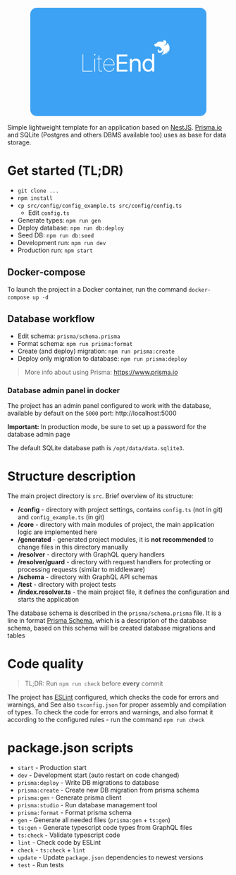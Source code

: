 [//]: # (todo improve readme)

<p align="center">
  <a href="https://github.com/uxname/liteend" target="blank"><img src=".github/logo.png" width="400" alt="LiteEnd logo" /></a>
</p>

Simple lightweight template for an application based on [NestJS](https://nestjs.com).
[Prisma.io](https://www.prisma.io) and SQLite (Postgres and others DBMS available too) uses as base for data storage.

# Get started (TL;DR)

- `git clone ...`
- `npm install`
- `cp src/config/config_example.ts src/config/config.ts`
    - Edit `config.ts`
- Generate types: `npm run gen`
- Deploy database: `npm run db:deploy`
- Seed DB: `npm run db:seed`
- Development run: `npm run dev`
- Production run: `npm start`

## Docker-compose

To launch the project in a Docker container, run the command `docker-compose up -d`

## Database workflow

- Edit schema: `prisma/schema.prisma`
- Format schema: `npm run prisma:format`
- Create (and deploy) migration: `npm run prisma:create`
- Deploy only migration to database: `npm run prisma:deploy`

> More info about using Prisma: https://www.prisma.io

### Database admin panel in docker

The project has an admin panel configured to work with the database, available by default on the `5000`
port: http://localhost:5000

**Important:** In production mode, be sure to set up a password for the database admin page

The default SQLite database path is `/opt/data/data.sqlite3`.

# Structure description

The main project directory is `src`. Brief overview of its structure:

- **/config** - directory with project settings, contains `config.ts` (not in git) and `config_example.ts` (in git)
- **/core** - directory with main modules of project, the main application logic are implemented here
- **/generated** - generated project modules, it is **not recommended** to change files in this directory manually
- **/resolver** - directory with GraphQL query handlers
- **/resolver/guard** - directory with request handlers for protecting or processing requests (similar to middleware)
- **/schema** - directory with GraphQL API schemas
- **/test** - directory with project tests
- **/index.resolver.ts** - the main project file, it defines the configuration and starts the application

The database schema is described in the `prisma/schema.prisma` file. It is a line in
format [Prisma Schema](https://www.prisma.io/docs/concepts/components/prisma-schema), which is a description of the
database schema, based on this schema will be created database migrations and tables

# Code quality

> TL;DR: Run `npm run check` before **every** commit

The project has [ESLint](https://eslint.org/) configured, which checks the code for errors and warnings, and See
also `tsconfig.json` for proper assembly and compilation of types. To check the code for errors and warnings, and also
format it according to the configured rules - run the command `npm run check`

# package.json scripts

- `start` - Production start
- `dev` - Development start (auto restart on code changed)
- `prisma:deploy` - Write DB migrations to database
- `prisma:create` - Create new DB migration from prisma schema
- `prisma:gen` - Generate prisma client
- `prisma:studio` - Run database management tool
- `prisma:format` - Format prisma schema
- `gen` - Generate all needed files (`prisma:gen` + `ts:gen`)
- `ts:gen` - Generate typescript code types from GraphQL files
- `ts:check` - Validate typescript code
- `lint` - Check code by ESLint
- `check` - `ts:check` + `lint`
- `update` - Update `package.json` dependencies to newest versions
- `test` - Run tests
